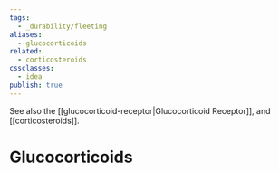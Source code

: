 ```yaml
---
tags:
  - _durability/fleeting
aliases:
  - glucocorticoids
related:
  - corticosteroids
cssclasses:
  - idea
publish: true
---
```

See also the [[glucocorticoid-receptor|Glucocorticoid Receptor]], and [[corticosteroids]].

# Glucocorticoids

